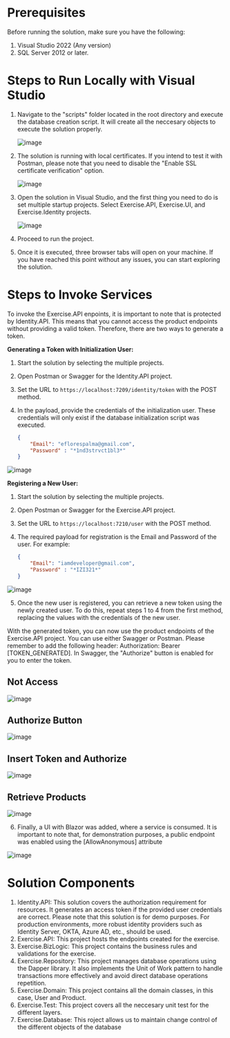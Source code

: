 # Prerequisites

Before running the solution, make sure you have the following:

1. Visual Studio 2022 (Any version)
2. SQL Server 2012 or later.

# Steps to Run Locally with Visual Studio

1. Navigate to the "scripts" folder located in the root directory and execute the database creation script. It will create all the neccesary objects to execute the solution properly.

   ![image](https://github.com/eflorespalma/dotnet-exercise-solution/assets/2238801/280dcc83-59ea-4fae-befa-337c4e8963a8)
   
2. The solution is running with local certificates. If you intend to test it with Postman, please note that you need to disable the "Enable SSL certificate verification" option.

   ![image](https://github.com/eflorespalma/dotnet-exercise-solution/assets/2238801/6380b601-ca22-42a5-9b2e-e4efc779cc1b)
   
3. Open the solution in Visual Studio, and the first thing you need to do is set multiple startup projects. Select Exercise.API, Exercise.UI, and Exercise.Identity projects.

    ![image](https://github.com/eflorespalma/dotnet-exercise-solution/assets/2238801/39f84a7c-25a9-4546-a120-021337e36a4b)
   
4. Proceed to run the project.
5. Once it is executed, three browser tabs will open on your machine. If you have reached this point without any issues, you can start exploring the solution.

# Steps to Invoke Services

To invoke the Exercise.API enpoints, it is important to note that is protected by Identity.API. This means that you cannot access the product endpoints without providing a valid token. Therefore, there are two ways to generate a token.

**Generating a Token with Initialization User:**

1. Start the solution by selecting the multiple projects.
2. Open Postman or Swagger for the Identity.API project.
3. Set the URL to `https://localhost:7209/identity/token` with the POST method.
4. In the payload, provide the credentials of the initialization user. These credentials will only exist if the database initialization script was executed.

    ```json
    {
        "Email": "eflorespalma@gmail.com",
        "Password" : "*1nd3strvct1bl3*"
    }
    ```
![image](https://github.com/eflorespalma/dotnet-exercise-solution/assets/2238801/afc5b420-e655-4f91-b96c-aa6837bc9206)

**Registering a New User:**

1. Start the solution by selecting the multiple projects.
2. Open Postman or Swagger for the Exercise.API project.
3. Set the URL to `https://localhost:7210/user` with the POST method.
4. The required payload for registration is the Email and Password of the user. For example:

    ```json
    {
        "Email": "iamdeveloper@gmail.com",
        "Password" : "*IZI321*"
    }
    ```
![image](https://github.com/eflorespalma/dotnet-exercise-solution/assets/2238801/6b07b090-5bee-4c06-a034-85d46cbdfd66)

5. Once the new user is registered, you can retrieve a new token using the newly created user. To do this, repeat steps 1 to 4 from the first method, replacing the values with the credentials of the new user.

With the generated token, you can now use the product endpoints of the Exercise.API project. You can use either Swagger or Postman. Please remember to add the following header: Authorization: Bearer [TOKEN_GENERATED]. In Swagger, the "Authorize" button is enabled for you to enter the token.

## Not Access
![image](https://github.com/eflorespalma/dotnet-exercise-solution/assets/2238801/ba1a60de-2dae-41d1-b07f-b2c236433307)

## Authorize Button
![image](https://github.com/eflorespalma/dotnet-exercise-solution/assets/2238801/078539b5-45f3-489f-a8f8-debce8987cef)

## Insert Token and Authorize
![image](https://github.com/eflorespalma/dotnet-exercise-solution/assets/2238801/839a94a4-d37c-49d8-8289-ee82aec4e8e1)

## Retrieve Products
![image](https://github.com/eflorespalma/dotnet-exercise-solution/assets/2238801/3cc3712f-8054-44ba-8ddf-b8e0b99a532d)

6. Finally, a UI with Blazor was added, where a service is consumed. It is important to note that, for demonstration purposes, a public endpoint was enabled using the [AllowAnonymous] attribute

![image](https://github.com/eflorespalma/dotnet-exercise-solution/assets/2238801/49058c41-8daa-4ad3-8fb1-d775c3eaae6a)

# Solution Components

1. Identity.API: This solution covers the authorization requirement for resources. It generates an access token if the provided user credentials are correct. Please note that this solution is for demo purposes. For production environments, more robust identity providers such as Identity Server, OKTA, Azure AD, etc., should be used.
2. Exercise.API: This project hosts the endpoints created for the exercise.
3. Exercise.BizLogic: This project contains the business rules and validations for the exercise.
4. Exercise.Repository: This project manages database operations using the Dapper library. It also implements the Unit of Work pattern to handle transactions more effectively and avoid direct database operations repetition.
5. Exercise.Domain: This project contains all the domain classes, in this case, User and Product.
6. Exercise.Test: This project covers all the neccesary unit test for the different layers.
7. Exercise.Database: This roject allows us to maintain change control of the different objects of the database
